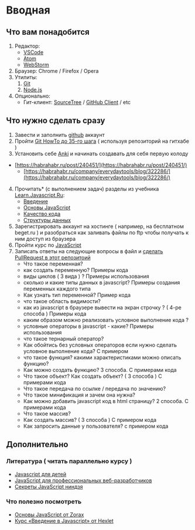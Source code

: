 # Вводная

## Что вам понадобится

 1. Редактор:
	 - [VSCode](https://code.visualstudio.com/)
	 - [Atom](https://atom.io/)
	 - [WebStorm](https://confluence.jetbrains.com/display/WI/WebStorm+EAP)
 2. Браузер: Chrome / Firefox / Opera
 3. Утилиты:
	 1. [Git](https://git-scm.com/downloads)
	 2. [Node.js](https://nodejs.org/en/)
 4. Опционально:
    - Гит-клиент: [SourceTree](https://www.sourcetreeapp.com/) / [GitHub Client](https://desktop.github.com/) / etc

## Что нужно сделать сразу
 1. Завести и заполнить [github](https://github.com) аккаунт
 2. Пройти [Git HowTo до 35-го шага](https://githowto.com/ru/) ( используя репозиторий на гитхабе )
 3. Установить себе [Anki](https://apps.ankiweb.net/) и начинать создавать для себя первую колоду
  - [https://habrahabr.ru/post/240451/](https://habrahabr.ru/post/240451/)
	- [https://habrahabr.ru/company/everydaytools/blog/322286/](https://habrahabr.ru/company/everydaytools/blog/322286/)
 4. Прочитать* (с выполнением задач) разделы из учебника [Learn.Javascript.Ru](http://learn.javascript.ru/):
	- [Введение](http://learn.javascript.ru/getting-started)
	- [Основы JavaScript](http://learn.javascript.ru/first-steps)
	- [Качество кода](http://learn.javascript.ru/writing-js)
	- [Структуры данных](http://learn.javascript.ru/data-structures)
 4. Зарегистрировать аккаунт на хостинге ( например, на бесплатном beget.ru ) и разобраться как заливать файлы по ftp чтобы получать к ним доступ из браузера
 5. Пройти курс по [JavaScript](https://www.codecademy.com/learn/javascript)
 6. Записать ответы на следующие вопросы в файл и [сделать PullRequest в этот репозитоий](https://github.com/vvscode/js--base-course/issues/3)
	- Что такое переменная?
	-  как создать переменную? Примеры кода
	- виды циклов ( 3 вида ) ? Примеры использования
	- сколько и какие типы данных в javascript? Примеры создания переменных каждого типа
	- Как узнать тип переменной? Пример кода
	- что такое область видимости?
	- как из  javascript в брaузере вывести на экран строчку ? ( 4-ре способа ) Примеры кода
	- каким образом можно реализовать условное выполнение кода ? 
	-  условные операторы в javascript - какие? Примеры использования
	- что такое тернарный оператор?
	- Как обойтись без условных операторов если нужно сделать условное выполнение кода? С примером
	- что такое функция? какими характеристиками можно описать функцию?
	- Как можно создать функцию? 3 способа. C примерами кода
	- Что такое объект? Как создать объект? ( 3 способа ) С примерами кода
	- Что такое передача по ссылке / передача по значению?
	- Что такое минификация и зачем она нужна?
	- Как можно добавить javascript код в html страницу? 2 способа. C примерами кода
	- Что такое массив? 
	- Как создать массив? ( 3 способа ) С примером кода
	- Как запросить данные у пользователя? с примером кода
 
 ## Дополнительно

### Литература ( читать параллельно курсу )
 - [Javascript для детей](http://www.mann-ivanov-ferber.ru/books/javascript-dlya-detej/)
 - [JavaScript для профессиональных веб-разработчиков](http://www.ozon.ru/context/detail/id/31257038/)
 - [Секреты JavaScript ниндзя](http://www.ozon.ru/context/detail/id/22421421/)

### Что полезно посмотреть
 -  [Основы JavaScript от Zorax](https://www.youtube.com/playlist?list=PL363QX7S8MfSxcHzvkNEqMYbOyhLeWwem)
 - [Курс «Введение в Javascript» от Hexlet](https://www.youtube.com/playlist?list=PLo6puixMwuSNxJCgadaaavKqq4-ocKPrR)
